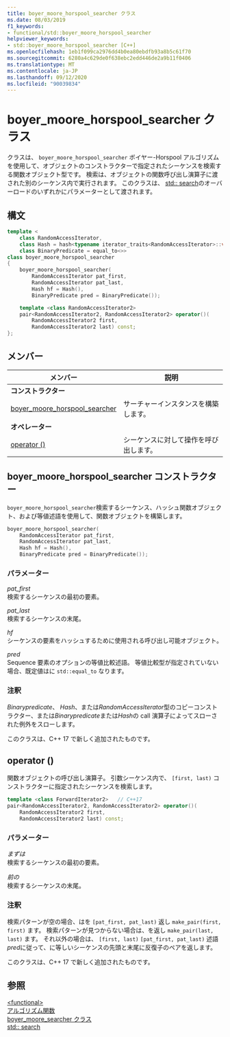 ```yaml
---
title: boyer_moore_horspool_searcher クラス
ms.date: 08/03/2019
f1_keywords:
- functional/std::boyer_moore_horspool_searcher
helpviewer_keywords:
- std::boyer_moore_horspool_searcher [C++]
ms.openlocfilehash: 1eb1f099ca2976dd4b0ea80ebdfb93a8b5c61f70
ms.sourcegitcommit: 6280a4c629de0f638ebc2edd446de2a9b11f0406
ms.translationtype: MT
ms.contentlocale: ja-JP
ms.lasthandoff: 09/12/2020
ms.locfileid: "90039834"
---
```

# <a name="boyer_moore_horspool_searcher-class"></a>boyer_moore_horspool_searcher クラス

クラスは、 `boyer_moore_horspool_searcher` ボイヤー-Horspool アルゴリズムを使用して、オブジェクトのコンストラクターで指定されたシーケンスを検索する関数オブジェクト型です。 検索は、オブジェクトの関数呼び出し演算子に渡された別のシーケンス内で実行されます。 このクラスは、 [std:: search](algorithm-functions.md#search)のオーバーロードのいずれかにパラメーターとして渡されます。

## <a name="syntax"></a>構文

```cpp
template <
    class RandomAccessIterator,
    class Hash = hash<typename iterator_traits<RandomAccessIterator>::value_type>,
    class BinaryPredicate = equal_to<>>
class boyer_moore_horspool_searcher
{
    boyer_moore_horspool_searcher(
        RandomAccessIterator pat_first,
        RandomAccessIterator pat_last,
        Hash hf = Hash(),
        BinaryPredicate pred = BinaryPredicate());

    template <class RandomAccessIterator2>
    pair<RandomAccessIterator2, RandomAccessIterator2> operator()(
        RandomAccessIterator2 first,
        RandomAccessIterator2 last) const;
};
```

## <a name="members"></a>メンバー

| メンバー | 説明 |
| - | - |
| **コンストラクター** | |
| [boyer_moore_horspool_searcher](#boyer-moore-horspool-searcher-constructor) | サーチャーインスタンスを構築します。 |
| **オペレーター** | |
| [operator ()](#operator-call) | シーケンスに対して操作を呼び出します。 |

## <a name="boyer_moore_horspool_searcher-constructor"></a><a name="boyer-moore-horspool-searcher-constructor"></a> boyer_moore_horspool_searcher コンストラクター

`boyer_moore_horspool_searcher`検索するシーケンス、ハッシュ関数オブジェクト、および等値述語を使用して、関数オブジェクトを構築します。

```cpp
boyer_moore_horspool_searcher(
    RandomAccessIterator pat_first,
    RandomAccessIterator pat_last,
    Hash hf = Hash(),
    BinaryPredicate pred = BinaryPredicate());
```

### <a name="parameters"></a>パラメーター

*pat_first*\
検索するシーケンスの最初の要素。

*pat_last*\
検索するシーケンスの末尾。

*hf*\
シーケンスの要素をハッシュするために使用される呼び出し可能オブジェクト。

*pred*\
Sequence 要素のオプションの等値比較述語。 等値比較型が指定されていない場合、既定値はに `std::equal_to` なります。

### <a name="remarks"></a>注釈

*Binarypredicate*、 *Hash*、または*RandomAccessIterator*型のコピーコンストラクター、または*Binarypredicate*または*Hash*の call 演算子によってスローされた例外をスローします。

このクラスは、C++ 17 で新しく追加されたものです。

## <a name="operator"></a><a name="operator-call"></a> operator ()

関数オブジェクトの呼び出し演算子。 引数シーケンス内で、 `[first, last)` コンストラクターに指定されたシーケンスを検索します。

```cpp
template <class ForwardIterator2>   // C++17
pair<RandomAccessIterator2, RandomAccessIterator2> operator()(
    RandomAccessIterator2 first,
    RandomAccessIterator2 last) const;
```

### <a name="parameters"></a>パラメーター

*まずは*\
検索するシーケンスの最初の要素。

*前の*\
検索するシーケンスの末尾。

### <a name="remarks"></a>注釈

検索パターンが空の場合、はを `[pat_first, pat_last)` 返し `make_pair(first, first)` ます。 検索パターンが見つからない場合は、を返し `make_pair(last, last)` ます。 それ以外の場合は、 `[first, last)` `[pat_first, pat_last)` 述語 *pred*に従って、に等しいシーケンスの先頭と末尾に反復子のペアを返します。

このクラスは、C++ 17 で新しく追加されたものです。

## <a name="see-also"></a>参照

[\<functional>](functional.md)\
[アルゴリズム関数](algorithm-functions.md)\
[boyer_moore_searcher クラス](boyer-moore-searcher-class.md)\
[std:: search](algorithm-functions.md#search)
